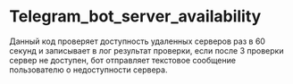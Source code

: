 # Telegram_bot_server_availability
Данный код проверяет доступность удаленных серверов раз в 60 секунд и записывает в лог результат проверки, если после 3 проверки сервер не доступен, бот отправляет текстовое сообщение пользователю о недоступности сервера.
